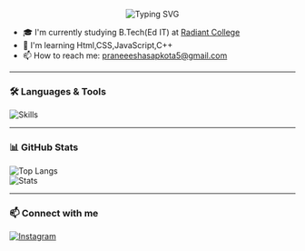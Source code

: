 <p align="center">
  <img 
    src="https://readme-typing-svg.demolab.com?font=Courier+New&size=32&pause=800&color=00CCFF&center=true&vCenter=true&width=650&repeat=true&lines=👋+Hello%2C+I'm+Praneesha;🎓+B.Tech+student+at+Radiant+College;🌱+Learning+HTML%2C+CSS%2C+JavaScript%2C+C%2B%2B" 
    alt="Typing SVG" />
</p>


- 🎓 I'm currently studying B.Tech(Ed IT) at [Radiant College](https://radiantcollege.edu.np/) 
- 🌱 I'm learning Html,CSS,JavaScript,C++
- 📫 How to reach me: praneeeshasapkota5@gmail.com

---

### 🛠️ Languages & Tools  
![Skills](https://skillicons.dev/icons?i=c,cpp,html,css,javascript)

---

### 📊 GitHub Stats  
![Top Langs](https://github-readme-stats.vercel.app/api/top-langs/?username=praneeshaaaa&theme=tokyonight&layout=compact)  
![Stats](https://github-readme-stats.vercel.app/api?username=praneeshaaaa&show_icons=true&theme=tokyonight)

---


### 📫 Connect with me  
[![Instagram](https://img.shields.io/badge/Instagram-%23E1306C.svg?&logo=instagram)](https://www.instagram.com/_praneeshasapkota_/?hl=en#)  
